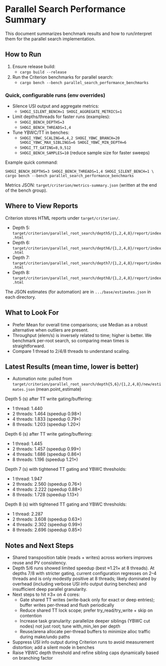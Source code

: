 # Parallel Search Performance Summary

This document summarizes benchmark results and how to run/interpret them for the parallel search implementation.

## How to Run

1. Ensure release build:
   - `cargo build --release`
2. Run the Criterion benchmarks for parallel search:
   - `cargo bench --bench parallel_search_performance_benchmarks`

### Quick, configurable runs (env overrides)

- Silence USI output and aggregate metrics:
  - `SHOGI_SILENT_BENCH=1 SHOGI_AGGREGATE_METRICS=1`
- Limit depths/threads for faster runs (examples):
  - `SHOGI_BENCH_DEPTHS=3`
  - `SHOGI_BENCH_THREADS=1,4`
- Tune YBWC/TT in benches:
  - `SHOGI_YBWC_SCALING=6,4,2 SHOGI_YBWC_BRANCH=20 SHOGI_YBWC_MAX_SIBLINGS=6 SHOGI_YBWC_MIN_DEPTH=6`
  - `SHOGI_TT_GATING=8,9,512`
  - `SHOGI_BENCH_SAMPLES=10` (reduce sample size for faster sweeps)

Example quick command:
```
SHOGI_BENCH_DEPTHS=3 SHOGI_BENCH_THREADS=1,4 SHOGI_SILENT_BENCH=1 \
cargo bench --bench parallel_search_performance_benchmarks
```

Metrics JSON: `target/criterion/metrics-summary.json` (written at the end of the bench group).

## Where to View Reports

Criterion stores HTML reports under `target/criterion/`.

- Depth 5: `target/criterion/parallel_root_search/depth5/{1,2,4,8}/report/index.html`
- Depth 6: `target/criterion/parallel_root_search/depth6/{1,2,4,8}/report/index.html`
- Depth 7: `target/criterion/parallel_root_search/depth7/{1,2,4,8}/report/index.html`
- Depth 8: `target/criterion/parallel_root_search/depth8/{1,2,4,8}/report/index.html`

The JSON estimates (for automation) are in `.../base/estimates.json` in each directory.

## What to Look For

- Prefer Mean for overall time comparisons; use Median as a robust alternative when outliers are present.
- Throughput (elem/s) is inversely related to time; higher is better. We benchmark per-root search, so comparing mean times is straightforward.
- Compare 1 thread to 2/4/8 threads to understand scaling.

## Latest Results (mean time, lower is better)

- Automation note: pulled from `target/criterion/parallel_root_search/depth{5,6}/{1,2,4,8}/new/estimates.json` (mean.point_estimate)

Depth 5 (s) after TT write gating/buffering:
- 1 thread: 1.440
- 2 threads: 1.464 (speedup 0.98×)
- 4 threads: 1.833 (speedup 0.79×)
- 8 threads: 1.203 (speedup 1.20×)

Depth 6 (s) after TT write gating/buffering:
- 1 thread: 1.445
- 2 threads: 1.457 (speedup 0.99×)
- 4 threads: 1.686 (speedup 0.86×)
- 8 threads: 1.196 (speedup 1.21×)

Depth 7 (s) with tightened TT gating and YBWC thresholds:
- 1 thread: 1.947
- 2 threads: 2.560 (speedup 0.76×)
- 4 threads: 2.222 (speedup 0.88×)
- 8 threads: 1.728 (speedup 1.13×)

Depth 8 (s) with tightened TT gating and YBWC thresholds:
- 1 thread: 2.287
- 2 threads: 3.608 (speedup 0.63×)
- 4 threads: 2.302 (speedup 0.99×)
- 8 threads: 2.696 (speedup 0.85×)

## Notes and Next Steps

- Shared transposition table (reads + writes) across workers improves reuse and PV consistency.
- Depth 5/6 runs showed limited speedup (best ≈1.21× at 8 threads). At depths 7/8 with stricter gating, current configuration regresses on 2–4 threads and is only modestly positive at 8 threads; likely dominated by overhead (including verbose USI info output during benches) and insufficient deep parallel granularity.
- Next steps to hit ≥3× on 4 cores:
  - Gate shared TT writes (write-back only for exact or deep entries); buffer writes per-thread and flush periodically
  - Reduce shared TT lock scope; prefer try_read/try_write + skip on contention
  - Increase task granularity: parallelize deeper siblings (YBWC cut nodes) not just root; tune with_min_len per depth
  - Reuse/arena allocate per-thread buffers to minimize alloc traffic during make/undo paths
 - Suppress USI info output during Criterion runs to avoid measurement distortion; add a silent mode in benches
 - Raise YBWC depth threshold and refine sibling caps dynamically based on branching factor



